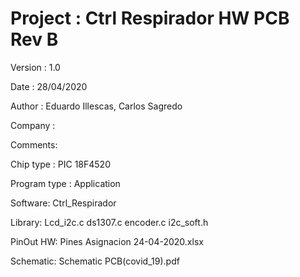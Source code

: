 # Project : Ctrl Respirador HW PCB Rev B

Version : 1.0

Date    : 28/04/2020

Author  : Eduardo Illescas, Carlos Sagredo

Company :

Comments:

Chip type               : PIC 18F4520

Program type            : Application

Software: Ctrl_Respirador 

Library:  Lcd_i2c.c
          ds1307.c
          encoder.c
          i2c_soft.h
          
PinOut HW: Pines Asignacion 24-04-2020.xlsx

Schematic: Schematic PCB(covid_19).pdf
